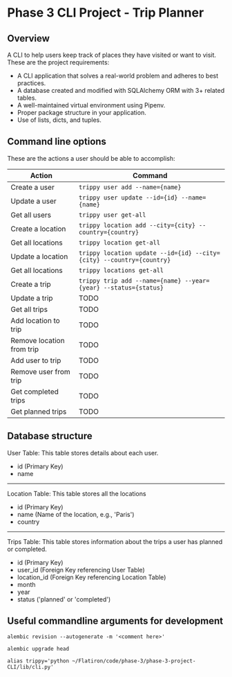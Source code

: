 # Phase 3 CLI Project - Trip Planner

## Overview

A CLI to help users keep track of places they have visited or want to visit. These are the project requirements:

- A CLI application that solves a real-world problem and adheres to best practices.
- A database created and modified with SQLAlchemy ORM with 3+ related tables.
- A well-maintained virtual environment using Pipenv.
- Proper package structure in your application.
- Use of lists, dicts, and tuples.

## Command line options

These are the actions a user should be able to accomplish:

Action | Command
---|---
Create a user | `trippy user add --name={name}`
Update a user | `trippy user update --id={id} --name={name}`
Get all users | `trippy user get-all`
Create a location | `trippy location add --city={city} --country={country}`
Get all locations | `trippy location get-all`
Update a location | `trippy location update --id={id} --city={city} --country={country}`
Get all locations | `trippy locations get-all`
Create a trip | `trippy trip add --name={name} --year={year} --status={status}`
Update a trip | TODO
Get all trips | TODO
Add location to trip | TODO
Remove location from trip | TODO
Add user to trip | TODO
Remove user from trip | TODO
Get completed trips | TODO
Get planned trips | TODO

## Database structure

User Table: This table stores details about each user.

- id (Primary Key)
- name

---

Location Table: This table stores all the locations

- id (Primary Key)
- name (Name of the location, e.g., 'Paris')
- country

---

Trips Table: This table stores information about the trips a user has planned or completed.

- id (Primary Key)
- user_id (Foreign Key referencing User Table)
- location_id (Foreign Key referencing Location Table)
- month
- year
- status ('planned' or 'completed')

## Useful commandline arguments for development

```shell
alembic revision --autogenerate -m '<comment here>'
```

```shell
alembic upgrade head
```

```shell
alias trippy='python ~/Flatiron/code/phase-3/phase-3-project-CLI/lib/cli.py'
```
